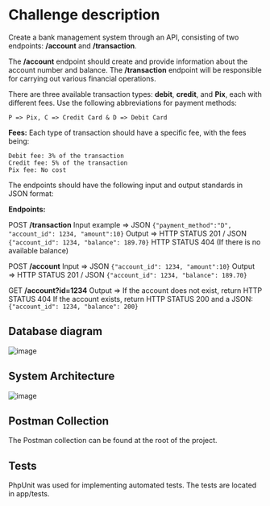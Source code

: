 # Challenge description

Create a bank management system through an API, consisting of two endpoints: **/account** and **/transaction**. 

The **/account** endpoint should create and provide information about the account number and balance. The **/transaction** endpoint will be responsible for carrying out various financial operations.

There are three available transaction types: **debit**, **credit**, and **Pix**, each with different fees.
Use the following abbreviations for payment methods:

    P => Pix, C => Credit Card & D => Debit Card

**Fees:**
Each type of transaction should have a specific fee, with the fees being:

    Debit fee: 3% of the transaction
    Credit fee: 5% of the transaction
    Pix fee: No cost

The endpoints should have the following input and output standards in JSON format:

**Endpoints:**

POST **/transaction**
Input example => JSON `{"payment_method":"D", "account_id": 1234, "amount":10}`
Output => HTTP STATUS 201 / JSON `{"account_id": 1234, "balance": 189.70}`
HTTP STATUS 404 (If there is no available balance)

POST **/account**
Input => JSON `{"account_id": 1234, "amount":10}`
Output => HTTP STATUS 201 / JSON `{"account_id": 1234, "balance": 189.70}`

GET **/account?id=1234**
Output => If the account does not exist, return HTTP STATUS 404
If the account exists, return HTTP STATUS 200 and a JSON: `{"account_id": 1234, "balance": 200}`

## Database diagram
![image](https://github.com/CaioMatInt/payment_challenge/assets/40992883/aa649f6e-713d-4a32-be69-b5151b1a73fb)

## System Architecture
![image](https://user-images.githubusercontent.com/40992883/178123101-c9fb1ecf-d56b-4237-b4cc-526d33aa79d3.png)

## Postman Collection
The Postman collection can be found at the root of the project.

## Tests
PhpUnit was used for implementing automated tests. The tests are located in app/tests.
